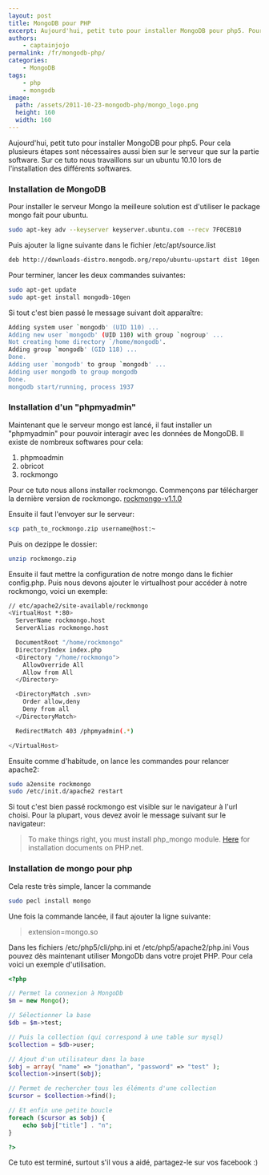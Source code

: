 ```yaml
---
layout: post
title: MongoDB pour PHP
excerpt: Aujourd'hui, petit tuto pour installer MongoDB pour php5. Pour cela plusieurs étapes sont nécessaires aussi bien sur le serveur que sur la partie software. Sur ce tuto nous travaillons sur un ubuntu 10.10 lors de l'installation des différents softwares.
authors: 
    - captainjojo
permalink: /fr/mongodb-php/
categories:
    - MongoDB
tags:
    - php
    - mongodb
image:
  path: /assets/2011-10-23-mongodb-php/mongo_logo.png
  height: 160
  width: 160
---
```

Aujourd'hui, petit tuto pour installer MongoDB pour php5. Pour cela plusieurs étapes sont nécessaires aussi bien sur le serveur que sur la partie software.
Sur ce tuto nous travaillons sur un ubuntu 10.10 lors de l'installation des différents softwares.

### Installation de MongoDB

Pour installer le serveur Mongo la meilleure solution est d'utiliser le package mongo fait pour ubuntu.

```sh
sudo apt-key adv --keyserver keyserver.ubuntu.com --recv 7F0CEB10
```
Puis ajouter la ligne suivante dans le fichier /etc/apt/source.list

```sh
deb http://downloads-distro.mongodb.org/repo/ubuntu-upstart dist 10gen
```
Pour terminer, lancer les deux commandes suivantes:

```sh
sudo apt-get update
sudo apt-get install mongodb-10gen
```

Si tout c'est bien passé le message suivant doit apparaître:

```sh
Adding system user `mongodb' (UID 110) ...
Adding new user `mongodb' (UID 110) with group `nogroup' ...
Not creating home directory `/home/mongodb'.
Adding group `mongodb' (GID 118) ...
Done.
Adding user `mongodb' to group `mongodb' ...
Adding user mongodb to group mongodb
Done.
mongodb start/running, process 1937
```

### Installation d'un "phpmyadmin"

Maintenant que le serveur mongo est lancé, il faut installer un "phpmyadmin" pour pouvoir interagir avec les données de MongoDB. Il existe de nombreux softwares pour cela:

 1. phpmoadmin
 2. obricot
 3. rockmongo

Pour ce tuto nous allons installer rockmongo.
Commençons par télécharger la dernière version de rockmongo.
[rockmongo-v1.1.0](https://github.com/iwind/rockmongo)

Ensuite il faut l'envoyer sur le serveur:

```sh
scp path_to_rockmongo.zip username@host:~
```
 Puis on dezippe le dossier:

```sh
unzip rockmongo.zip
```

Ensuite il faut mettre la configuration de notre mongo dans le fichier config.php. Puis nous devons ajouter le virtualhost pour accéder à notre rockmongo, voici un exemple:

```sh
// etc/apache2/site-available/rockmongo
<VirtualHost *:80>
  ServerName rockmongo.host
  ServerAlias rockmongo.host

  DocumentRoot "/home/rockmongo"
  DirectoryIndex index.php
  <Directory "/home/rockmongo">
    AllowOverride All
    Allow from All
  </Directory>

  <DirectoryMatch .svn>
    Order allow,deny
    Deny from all
  </DirectoryMatch>

  RedirectMatch 403 /phpmyadmin(.*)

</VirtualHost>
```

Ensuite comme d'habitude, on lance les commandes pour relancer apache2:

```sh
sudo a2ensite rockmongo
sudo /etc/init.d/apache2 restart
```

Si tout c'est bien passé rockmongo est visible sur le navigateur à l'url choisi.
Pour la plupart, vous devez avoir le message suivant sur le navigateur:

> To make things right, you must install php_mongo module.
> [Here](http://www.php.net/manual/en/mongo.installation.php) for installation documents on PHP.net.

### Installation de mongo pour php

Cela reste très simple, lancer la commande

```sh
sudo pecl install mongo
```

Une fois la commande lancée, il faut ajouter la ligne suivante:

> extension=mongo.so

Dans les fichiers /etc/php5/cli/php.ini et /etc/php5/apache2/php.ini
Vous pouvez dès maintenant utiliser MongoDb dans votre projet PHP. Pour cela voici un exemple d'utilisation.

```php
<?php

// Permet la connexion à MongoDb
$m = new Mongo();

// Sélectionner la base
$db = $m->test;

// Puis la collection (qui correspond à une table sur mysql)
$collection = $db->user;

// Ajout d'un utilisateur dans la base
$obj = array( "name" => "jonathan", "password" => "test" );
$collection->insert($obj);

// Permet de rechercher tous les éléments d'une collection
$cursor = $collection->find();

// Et enfin une petite boucle
foreach ($cursor as $obj) {
    echo $obj["title"] . "n";
}

?>
```
Ce tuto est terminé, surtout s'il vous a aidé, partagez-le sur vos facebook :)
